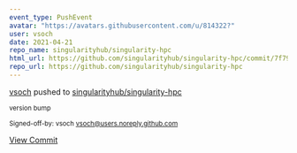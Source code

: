 ```yaml
---
event_type: PushEvent
avatar: "https://avatars.githubusercontent.com/u/814322?"
user: vsoch
date: 2021-04-21
repo_name: singularityhub/singularity-hpc
html_url: https://github.com/singularityhub/singularity-hpc/commit/7f79a80659b629a87eaffaea2cdb07210bd24480
repo_url: https://github.com/singularityhub/singularity-hpc
---
```


<a href='https://github.com/vsoch' target='_blank'>vsoch</a> pushed to <a href='https://github.com/singularityhub/singularity-hpc' target='_blank'>singularityhub/singularity-hpc</a>

<small>version bump

Signed-off-by: vsoch <vsoch@users.noreply.github.com></small>

<a href='https://github.com/singularityhub/singularity-hpc/commit/7f79a80659b629a87eaffaea2cdb07210bd24480' target='_blank'>View Commit</a>